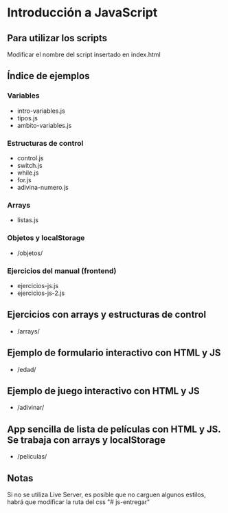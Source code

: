 # Introducción a JavaScript

## Para utilizar los scripts
Modificar el nombre del script insertado en index.html

## Índice de ejemplos

### Variables
- intro-variables.js
- tipos.js
- ambito-variables.js

### Estructuras de control
- control.js
- switch.js
- while.js
- for.js
- adivina-numero.js

### Arrays
- listas.js

### Objetos y localStorage
- /objetos/

### Ejercicios del manual (frontend)
- ejercicios-js.js
- ejercicios-js-2.js

## Ejercicios con arrays y estructuras de control
- /arrays/

## Ejemplo de formulario interactivo con HTML y JS
- /edad/

## Ejemplo de juego interactivo con HTML y JS
- /adivinar/

## App sencilla de lista de películas con HTML y JS. Se trabaja con arrays y localStorage
- /peliculas/

## Notas
Si no se utiliza Live Server, es posible que no carguen algunos estilos, habrá que modificar la ruta del css
"# js-entregar" 
